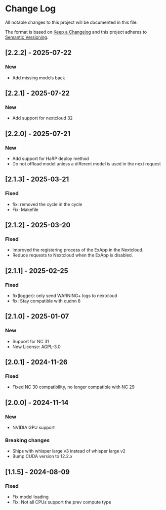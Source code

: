 # Change Log

All notable changes to this project will be documented in this file.

The format is based on [Keep a Changelog](http://keepachangelog.com/)
and this project adheres to [Semantic Versioning](http://semver.org/).

## [2.2.2] - 2025-07-22

### New

- Add missing models back

## [2.2.1] - 2025-07-22

### New

- Add support for nextcloud 32

## [2.2.0] - 2025-07-21

### New

- Add support for HaRP deploy method
- Do not offload model unless a different model is used in the next request

## [2.1.3] - 2025-03-21

### Fixed

- fix: removed the cycle in the cycle
- Fix: Makefile

## [2.1.2] - 2025-03-20

### Fixed

- Improved the registering process of the ExApp in the Nextcloud.
- Reduce requests to Nextcloud when the ExApp is disabled.

## [2.1.1] - 2025-02-25

### Fixed

- fix(logger): only send WARNING+ logs to nextcloud
- fix: Stay compatible with cudnn 8

## [2.1.0] - 2025-01-07

### New

- Support for NC 31
- New License: AGPL-3.0

## [2.0.1] - 2024-11-26

### Fixed

- Fixed NC 30 compatibility, no longer compatible with NC 29

## [2.0.0] - 2024-11-14

### New

- NVIDIA GPU support

### Breaking changes

- Ships with whisper large v3 instead of whisper large v2
- Bump CUDA version to 12.2.x

## [1.1.5] - 2024-08-09

### Fixed

- Fix model loading
- Fix: Not all CPUs support the prev compute type
